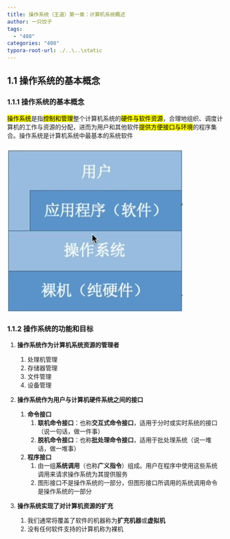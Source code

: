 ```yaml
---
title: 操作系统（王道）第一章：计算机系统概述
author: 一只饺子
tags:
  - "408"
categories: "408"
typora-root-url: ./..\..\static
---
```


## 1.1 操作系统的基本概念

### 1.1.1 操作系统的基本概念



<mark>操作系统</mark>是指<mark>控制和管理</mark>整个计算机系统的<mark>硬件与软件资源</mark>，合理地组织、调度计算机的工作与资源的分配，进而为用户和其他软件<mark>提供方便接口与环境</mark>的程序集合。操作系统是计算机系统中最基本的系统软件



![计算机系统的层次结构](/img/计算机系统的层次结构.png)



### 1.1.2 操作系统的功能和目标

1. **操作系统作为计算机系统资源的管理者**
   1. 处理机管理
   2. 存储器管理
   3. 文件管理
   4. 设备管理



2. **操作系统作为用户与计算机硬件系统之间的接口**
   1. **命令接口**
      1. **联机命令接口**：也称**交互式命令接口**，适用于分时或实时系统的接口（说一句话，做一件事）
      2. **脱机命令接口**：也称**批处理命令接口**，适用于批处理系统（说一堆话，做一堆事）
   2. **程序接口**
      1. 由一组**系统调用**（也称**广义指令**）组成。用户在程序中使用这些系统调用来请求操作系统为其提供服务
      2. 图形接口不是操作系统的一部分，但图形接口所调用的系统调用命令是操作系统的一部分
3. **操作系统实现了对计算机资源的扩充**
   1. 我们通常将覆盖了软件的机器称为**扩充机器**或**虚拟机**
   2. 没有任何软件支持的计算机称为裸机
